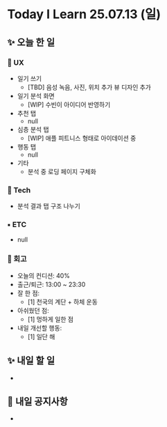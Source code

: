 # Today I Learn 25.07.13 (일)

## ✨ 오늘 한 일
### 🔹 UX
* 일기 쓰기
    * [TBD] 음성 녹음, 사진, 위치 추가 뷰 디자인 추가
* 일기 분석 화면
    * [WIP] 수빈이 아이디어 반영하기
* 추천 탭
    * null
* 심층 분석 탭
    * [WIP] 애플 피트니스 형태로 아이데이션 중
* 행동 탭
    * null
* 기타
    * 분석 중 로딩 페이지 구체화

### 🔸 Tech
 * 분석 결과 탭 구조 나누기

### ▪️ ETC
 * null

### 📍 회고
 * 오늘의 컨디션: 40%
 * 출근/퇴근: 13:00 ~ 23:30
 * 잘 한 점:
    * [1] 천국의 계단 + 하체 운동
 * 아쉬웠던 점: 
    * [1] 멍하게 일한 점
 * 내일 개선할 행동: 
    * [1] 일단 해


## ✨ 내일 할 일
 * 


## 📢 내일 공지사항
 * 